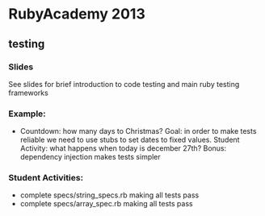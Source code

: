 # RubyAcademy 2013

## testing

### Slides

See slides for brief introduction to code testing and main ruby testing frameworks

### Example:

* Countdown: how many days to Christmas?
  Goal: in order to make tests reliable we need to use stubs to set dates to fixed values.
  Student Activity: what happens when today is december 27th?
  Bonus: dependency injection makes tests simpler

### Student Activities:
  * complete specs/string_specs.rb making all tests pass
  * complete specs/array_spec.rb making all tests pass